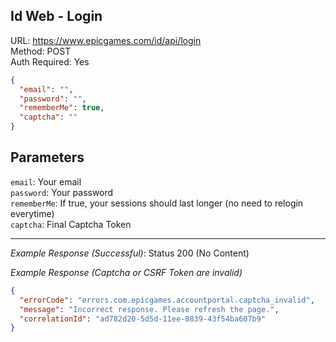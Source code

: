 ## Id Web - Login

URL: https://www.epicgames.com/id/api/login \
Method: POST \
Auth Required: Yes

```json
{
  "email": "",
  "password": "",
  "rememberMe": true,
  "captcha": ""
}
```

## Parameters

`email`: Your email <br/>
`password`: Your password <br/>
`rememberMe`: If true, your sessions should last longer (no need to relogin everytime) <br/>
`captcha`: Final Captcha Token

---

_Example Response (Successful)_: Status 200 (No Content)

_Example Response (Captcha or CSRF Token are invalid)_

```json
{
  "errorCode": "errors.com.epicgames.accountportal.captcha_invalid",
  "message": "Incorrect response. Please refresh the page.",
  "correlationId": "ad782d20-5d5d-11ee-8839-43f54ba607b9"
}
```
